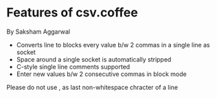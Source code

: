 # Features of csv.coffee #

By Saksham Aggarwal

* Converts line to blocks every value b/w 2 commas in a single line as socket
* Space around a single socket is automatically stripped
* C-style single line comments supported
* Enter new values b/w 2 consecutive commas in block mode


Please do not use , as last non-whitespace chracter of a line